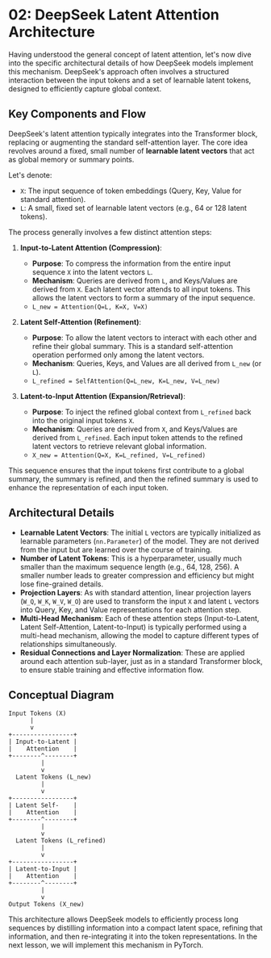 # 02: DeepSeek Latent Attention Architecture

Having understood the general concept of latent attention, let's now dive into the specific architectural details of how DeepSeek models implement this mechanism. DeepSeek's approach often involves a structured interaction between the input tokens and a set of learnable latent tokens, designed to efficiently capture global context.

## Key Components and Flow

DeepSeek's latent attention typically integrates into the Transformer block, replacing or augmenting the standard self-attention layer. The core idea revolves around a fixed, small number of **learnable latent vectors** that act as global memory or summary points.

Let's denote:
*   `X`: The input sequence of token embeddings (Query, Key, Value for standard attention).
*   `L`: A small, fixed set of learnable latent vectors (e.g., 64 or 128 latent tokens).

The process generally involves a few distinct attention steps:

1.  **Input-to-Latent Attention (Compression)**:
    *   **Purpose**: To compress the information from the entire input sequence `X` into the latent vectors `L`.
    *   **Mechanism**: Queries are derived from `L`, and Keys/Values are derived from `X`. Each latent vector attends to all input tokens. This allows the latent vectors to form a summary of the input sequence.
    *   `L_new = Attention(Q=L, K=X, V=X)`

2.  **Latent Self-Attention (Refinement)**:
    *   **Purpose**: To allow the latent vectors to interact with each other and refine their global summary. This is a standard self-attention operation performed only among the latent vectors.
    *   **Mechanism**: Queries, Keys, and Values are all derived from `L_new` (or `L`).
    *   `L_refined = SelfAttention(Q=L_new, K=L_new, V=L_new)`

3.  **Latent-to-Input Attention (Expansion/Retrieval)**:
    *   **Purpose**: To inject the refined global context from `L_refined` back into the original input tokens `X`.
    *   **Mechanism**: Queries are derived from `X`, and Keys/Values are derived from `L_refined`. Each input token attends to the refined latent vectors to retrieve relevant global information.
    *   `X_new = Attention(Q=X, K=L_refined, V=L_refined)`

This sequence ensures that the input tokens first contribute to a global summary, the summary is refined, and then the refined summary is used to enhance the representation of each input token.

## Architectural Details

*   **Learnable Latent Vectors**: The initial `L` vectors are typically initialized as learnable parameters (`nn.Parameter`) of the model. They are not derived from the input but are learned over the course of training.
*   **Number of Latent Tokens**: This is a hyperparameter, usually much smaller than the maximum sequence length (e.g., 64, 128, 256). A smaller number leads to greater compression and efficiency but might lose fine-grained details.
*   **Projection Layers**: As with standard attention, linear projection layers (`W_Q`, `W_K`, `W_V`, `W_O`) are used to transform the input `X` and latent `L` vectors into Query, Key, and Value representations for each attention step.
*   **Multi-Head Mechanism**: Each of these attention steps (Input-to-Latent, Latent Self-Attention, Latent-to-Input) is typically performed using a multi-head mechanism, allowing the model to capture different types of relationships simultaneously.
*   **Residual Connections and Layer Normalization**: These are applied around each attention sub-layer, just as in a standard Transformer block, to ensure stable training and effective information flow.

## Conceptual Diagram

```
Input Tokens (X)
      |
      v
+-----------------+
| Input-to-Latent |
|    Attention    |
+--------^--------+
         |
         v
  Latent Tokens (L_new)
         |
         v
+-----------------+
| Latent Self-    |
|    Attention    |
+--------^--------+
         |
         v
  Latent Tokens (L_refined)
         |
         v
+-----------------+
| Latent-to-Input |
|    Attention    |
+--------^--------+
         |
         v
Output Tokens (X_new)
```

This architecture allows DeepSeek models to efficiently process long sequences by distilling information into a compact latent space, refining that information, and then re-integrating it into the token representations. In the next lesson, we will implement this mechanism in PyTorch.
